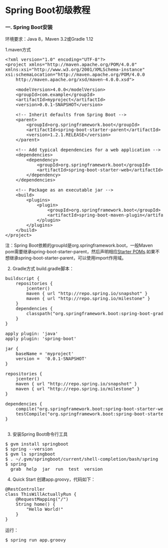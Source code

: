 Spring Boot初级教程
=======================

### 一. Spring Boot安装
环境要求：Java 8，Maven 3.2或Gradle 1.12

1.maven方式
<pre>
&lt;?xml version="1.0" encoding="UTF-8"?&gt;
&lt;project xmlns="http://maven.apache.org/POM/4.0.0"
xmlns:xsi="http://www.w3.org/2001/XMLSchema-instance"
xsi:schemaLocation="http://maven.apache.org/POM/4.0.0 
    http://maven.apache.org/xsd/maven-4.0.0.xsd"&gt;

    &lt;modelVersion&gt;4.0.0&lt;/modelVersion&gt;
    &lt;groupId&gt;com.example&lt;/groupId&gt;
    &lt;artifactId&gt;myproject&lt;/artifactId&gt;
    &lt;version&gt;0.0.1-SNAPSHOT&lt;/version&gt;

    &lt;!-- Inherit defaults from Spring Boot --&gt;
    &lt;parent&gt;
        &lt;groupId&gt;org.springframework.boot&lt;/groupId&gt;
        &lt;artifactId&gt;spring-boot-starter-parent&lt;/artifactId&gt;
        &lt;version&gt;1.2.1.RELEASE&lt;/version&gt;
    &lt;/parent&gt;

    &lt;!-- Add typical dependencies for a web application --&gt;
    &lt;dependencies&gt;
        &lt;dependency&gt;
            &lt;groupId&gt;org.springframework.boot&lt;/groupId&gt;
            &lt;artifactId&gt;spring-boot-starter-web&lt;/artifactId&gt;
        &lt;/dependency&gt;
    &lt;/dependencies&gt;

    &lt;!-- Package as an executable jar --&gt;
    &lt;build&gt;
        &lt;plugins&gt;
            &lt;plugin&gt;
                &lt;groupId&gt;org.springframework.boot&lt;/groupId&gt;
                &lt;artifactId&gt;spring-boot-maven-plugin&lt;/artifactId&gt;
            &lt;/plugin&gt;
        &lt;/plugins&gt;
    &lt;/build&gt;
&lt;/project&gt;
</pre>
注：Spring Boot依赖的groupId是org.springframework.boot，一般Maven pom需要继承spring-boot-starter-parent，然后声明相应[Starter POMs](http://docs.spring.io/spring-boot/docs/current/reference/htmlsingle/#using-boot-starter-poms).如果不想继承spring-boot-starter-parent，可以使用import作用域。

2. Gradle方式
build.gradle脚本：
<pre>
buildscript {
    repositories {
        jcenter()
        maven { url "http://repo.spring.io/snapshot" }
        maven { url "http://repo.spring.io/milestone" }
    }
    dependencies {
        classpath("org.springframework.boot:spring-boot-gradle-plugin:1.2.2.BUILD-SNAPSHOT")
    }
}

apply plugin: 'java'
apply plugin: 'spring-boot'

jar {
    baseName = 'myproject'
    version =  '0.0.1-SNAPSHOT'
}

repositories {
    jcenter()
    maven { url "http://repo.spring.io/snapshot" }
    maven { url "http://repo.spring.io/milestone" }
}

dependencies {
    compile("org.springframework.boot:spring-boot-starter-web")
    testCompile("org.springframework.boot:spring-boot-starter-test")
}

</pre>


3. 安装Spring Boot命令行工具
<pre>
$ gvm install springboot
$ spring --version
$ gvm ls springboot
$ . ~/.gvm/springboot/current/shell-completion/bash/spring
$ spring <HIT TAB HERE>
  grab  help  jar  run  test  version
</pre>

4. Quick Start
创建app.groovy，代码如下：
<pre>
@RestController
class ThisWillActuallyRun {
    @RequestMapping("/")
    String home() {
        "Hello World!"
    }
}

运行：
<pre>
$ spring run app.groovy
</pre>
</pre>







